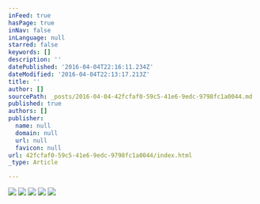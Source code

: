 ```yaml
---
inFeed: true
hasPage: true
inNav: false
inLanguage: null
starred: false
keywords: []
description: ''
datePublished: '2016-04-04T22:16:11.234Z'
dateModified: '2016-04-04T22:13:17.213Z'
title: ''
author: []
sourcePath: _posts/2016-04-04-42fcfaf0-59c5-41e6-9edc-9798fc1a0044.md
published: true
authors: []
publisher:
  name: null
  domain: null
  url: null
  favicon: null
url: 42fcfaf0-59c5-41e6-9edc-9798fc1a0044/index.html
_type: Article

---
```

![](https://the-grid-user-content.s3-us-west-2.amazonaws.com/711adfee-6187-4efa-bcd5-aa131182cb19.jpg)
![](https://the-grid-user-content.s3-us-west-2.amazonaws.com/5f096a39-1c31-4f8b-bf41-cda1292ee5b3.jpg)
![](https://the-grid-user-content.s3-us-west-2.amazonaws.com/02f8c48b-ba08-47bc-85ba-f2a4d9158d32.jpg)
![](https://the-grid-user-content.s3-us-west-2.amazonaws.com/8b8e79c1-e0eb-4583-a2ea-f47a2f94ae47.jpg)
![](https://the-grid-user-content.s3-us-west-2.amazonaws.com/3e9da598-3b2f-4fe1-aa10-54ca6e23fb24.jpg)